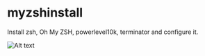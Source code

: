 # myzshinstall
 Install zsh, Oh My ZSH, powerlevel10k, terminator and configure it. 

![Alt text](/path/to/img.jpg)
